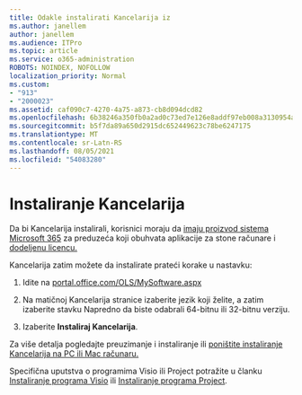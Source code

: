 ```yaml
---
title: Odakle instalirati Kancelarija iz
ms.author: janellem
author: janellem
ms.audience: ITPro
ms.topic: article
ms.service: o365-administration
ROBOTS: NOINDEX, NOFOLLOW
localization_priority: Normal
ms.custom:
- "913"
- "2000023"
ms.assetid: caf090c7-4270-4a75-a873-cb8d094dcd82
ms.openlocfilehash: 6b38246a350fb0a2ad0c73ed7e126e8addf97eb008a3130954a2c01ecc8f4eaf
ms.sourcegitcommit: b5f7da89a650d2915dc652449623c78be6247175
ms.translationtype: MT
ms.contentlocale: sr-Latn-RS
ms.lasthandoff: 08/05/2021
ms.locfileid: "54083280"
---
```

# <a name="install-office"></a>Instaliranje Kancelarija

Da bi Kancelarija instalirali, korisnici moraju da [imaju proizvod sistema Microsoft 365](https://support.office.com/article/f8ab5e25-bf3f-4a47-b264-174b1ee925fd?wt.mc_id=Alchemy_ClientDIA) za preduzeća koji obuhvata aplikacije za stone računare i [dodeljenu licencu.](https://docs.microsoft.com/microsoft-365/admin/add-users/add-users)
  
Kancelarija zatim možete da instalirate prateći korake u nastavku:
  
1. Idite na [portal.office.com/OLS/MySoftware.aspx](https://portal.office.com/OLS/MySoftware.aspx)

2. Na matičnoj Kancelarija stranice izaberite jezik koji  želite, a zatim izaberite stavku Napredno da biste odabrali 64-bitnu ili 32-bitnu verziju.

3. Izaberite **Instaliraj Kancelarija**.

Za više detalja pogledajte preuzimanje i instaliranje ili [poništite instaliranje Kancelarija na PC ili Mac računaru.](https://support.office.com/article/4414eaaf-0478-48be-9c42-23adc4716658?wt.mc_id=Alchemy_ClientDIA)
  
Specifična uputstva o programima Visio ili Project potražite u članku [Instaliranje programa Visio](https://support.office.com/article/f98f21e3-aa02-4827-9167-ddab5b025710) ili [Instaliranje programa Project](https://support.office.com/article/7059249b-d9fe-4d61-ab96-5c5bf435f281).

